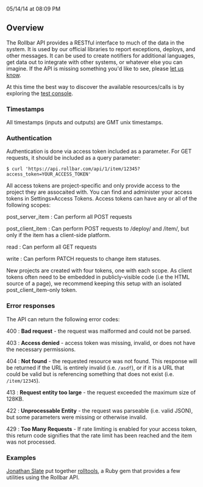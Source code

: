 <span class="date">05/14/14 at 08:09 PM</span>

Overview
--------

The Rollbar API provides a RESTful interface to much of the data in the
system. It is used by our official libraries to report exceptions,
deploys, and other messages. It can be used to create notifiers for
additional languages, get data out to integrate with other systems, or
whatever else you can imagine. If the API is missing something you'd
like to see, please [let us know](mailto:team@rollbar.com).

At this time the best way to discover the available resources/calls is
by exploring the [test console](../../../docs/test_console/).

### Timestamps

All timestamps (inputs and outputs) are GMT unix timestamps.

### Authentication

Authentication is done via access token included as a parameter. For GET
requests, it should be included as a query parameter:

    $ curl 'https://api.rollbar.com/api/1/item/12345?access_token=YOUR_ACCESS_TOKEN'

All access tokens are project-specific and only provide access to the
project they are assocaited with. You can find and administer your
access tokens in Settings»Access Tokens. Access tokens can have any or
all of the following scopes:

post\_server\_item
:   Can perform all POST requests

post\_client\_item
:   Can perform POST requests to /deploy/ and /item/, but only if the
    item has a client-side platform.

read
:   Can perform all GET requests

write
:   Can perform PATCH requests to change item statuses.

New projects are created with four tokens, one with each scope. As
client tokens often need to be embedded in publicly-visible code (i.e
the HTML source of a page), we recommend keeping this setup with an
isolated post\_client\_item-only token.

### Error responses

The API can return the following error codes:

400
:   **Bad request** - the request was malformed and could not be parsed.

403
:   **Access denied** - access token was missing, invalid, or does not
    have the necessary permissions.

404
:   **Not found** - the requested resource was not found. This response
    will be returned if the URL is entirely invalid (i.e. `/asdf`), or
    if it is a URL that could be valid but is referencing something that
    does not exist (i.e. `/item/12345`).

413
:   **Request entity too large** - the request exceeded the maximum size
    of 128KB.

422
:   **Unprocessable Entity** - the request was parseable (i.e. valid
    JSON), but some parameters were missing or otherwise invalid.

429
:   **Too Many Requests** - If rate limiting is enabled for your access
    token, this return code signifies that the rate limit has been
    reached and the item was not processed.

### Examples

[Jonathan Slate](https://github.com/jslate) put together
[rolltools](https://github.com/jslate/rolltools), a Ruby gem that
provides a few utilities using the Rollbar API.

